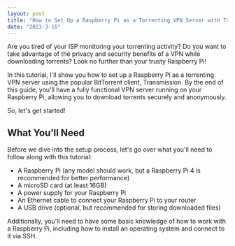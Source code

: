 ```yaml
---
layout: post
title: "How to Set Up a Raspberry Pi as a Torrenting VPN Server with Transmission"
date: "2023-3-16"
---
```

Are you tired of your ISP monitoring your torrenting activity? Do you want to take advantage of the privacy and security benefits of a VPN while downloading torrents? Look no further than your trusty Raspberry Pi!

In this tutorial, I'll show you how to set up a Raspberry Pi as a torrenting VPN server using the popular BitTorrent client, Transmission. By the end of this guide, you'll have a fully functional VPN server running on your Raspberry Pi, allowing you to download torrents securely and anonymously.

So, let's get started!

## What You'll Need

Before we dive into the setup process, let's go over what you'll need to follow along with this tutorial:

  - A Raspberry Pi (any model should work, but a Raspberry Pi 4 is recommended for better performance)
  - A microSD card (at least 16GB)
  - A power supply for your Raspberry Pi
  - An Ethernet cable to connect your Raspberry Pi to your router
  - A USB drive (optional, but recommended for storing downloaded files)

Additionally, you'll need to have some basic knowledge of how to work with a Raspberry Pi, including how to install an operating system and connect to it via SSH.
